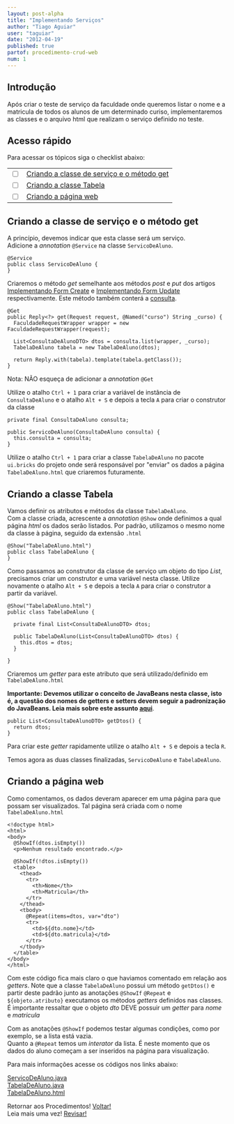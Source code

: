 ```yaml
---
layout: post-alpha
title: "Implementando Serviços"
author: "Tiago Aguiar"
user: "taguiar"
date: "2012-04-19"
published: true
partof: procedimento-crud-web
num: 1
---
```


## <a id="TOPO"> </a>Introdução
Após criar o teste de serviço da faculdade onde queremos listar o nome e a matricula de todos os 
alunos de um determinado curiso, implementaremos as classes e o arquivo html que realizam 
o serviço definido no teste.

## Acesso rápido
Para acessar os tópicos siga o checklist abaixo:
<table class="table table-bordered">
  <tr>
    <td class="tac col2em">
      <a id="topo_0_0"><input type="checkbox" /></a>
    </td>
    <td>
      <a href="#0_0">Criando a classe de serviço e o método get</a>
    </td>
  </tr>
  <tr>
    <td class="tac col2em">
      <a id="topo_0_1"><input type="checkbox" /></a>
    </td>
    <td>
	<a href="#0_1">Criando a classe Tabela</a>
    </td>
  </tr>
    <tr>
    <td class="tac col2em">
      <a id="topo_0_2"><input type="checkbox" /></a>
    </td>
    <td>
	<a href="#0_2">Criando a página web </a>
    </td>
  </tr>
</table>

## <a id="0_0"> </a>Criando a classe de serviço e o método get
A princípio, devemos indicar que esta classe será um serviço.<br>
Adicione a _annotation_ `@Service` na classe `ServicoDeAluno`.

	@Service
	public class ServicoDeAluno {
	}

Criaremos o método _get_ semelhante aos métodos _post_ e _put_ dos artigos [Implementando Form Create](http://dojo.objectos.com.br/procedimento/crud-forms/01-form-implementando-form.html)
e [Implementando Form Update](http://dojo.objectos.com.br/procedimento/crud-forms/03a-form-implementando-form-update.html) 
respectivamente. Este método também conterá a [consulta](http://dojo.objectos.com.br/procedimento/crud-entidade/02.1-implementando-consultas-consultas.html). 

    @Get
    public Reply<?> get(Request request, @Named("curso") String _curso) {
      FaculdadeRequestWrapper wrapper = new FaculdadeRequestWrapper(request);
  
      List<ConsultaDeAlunoDTO> dtos = consulta.list(wrapper, _curso);
      TabelaDeAluno tabela = new TabelaDeAluno(dtos);

      return Reply.with(tabela).template(tabela.getClass());
    }
    
Nota: NÃO esqueça de adicionar a _annotation_ `@Get`    

Utilize o atalho `Ctrl + 1` para criar a variável de instância de `ConsultaDeAluno` e o atalho
`Alt + S` e depois a tecla `A` para criar o construtor da classe

    private final ConsultaDeAluno consulta;

    public ServicoDeAluno(ConsultaDeAluno consulta) {
      this.consulta = consulta;
    }

Utilize o atalho `Ctrl + 1` para criar a classe `TabelaDeAluno` no pacote `ui.bricks` do projeto onde
será responsável por "enviar" os dados a página `TabelaDeAluno.html` que criaremos futuramente. 

## <a id="0_1"> </a>Criando a classe Tabela
Vamos definir os atributos e métodos da classe `TabelaDeAluno`.<br>
Com a classe criada, acrescente a _annotation_ `@Show` onde definimos a qual página _html_ os dados
serão listados. Por padrão, utilizamos o mesmo nome da classe à página, seguido da extensão `.html`

	@Show("TabelaDeAluno.html")
	public class TabelaDeAluno {
	}
	
Como passamos ao construtor da classe de serviço um objeto do tipo _List_, precisamos criar um construtor
e uma variável nesta classe. Utilize novamente o atalho `Alt + S` e depois a tecla `A` para criar o 
construtor a partir da variável.

	@Show("TabelaDeAluno.html")
	public class TabelaDeAluno {
	
	  private final List<ConsultaDeAlunoDTO> dtos;
	
	  public TabelaDeAluno(List<ConsultaDeAlunoDTO> dtos) {
	    this.dtos = dtos;
	  }
	
	}
	
Criaremos um _getter_ para este atributo que será utilizado/definido em `TabelaDeAluno.html`

__Importante: Devemos utilizar o conceito de JavaBeans nesta classe, isto é, a questão
dos nomes de getters e setters devem seguir a padronização do JavaBeans. Leia mais sobre este assunto
[aqui](http://en.wikipedia.org/wiki/JavaBeans)__.	

    public List<ConsultaDeAlunoDTO> getDtos() {
      return dtos;
    }
    
Para criar este _getter_ rapidamente utilize o atalho `Alt + S` e depois a tecla `R`.

Temos agora as duas classes finalizadas, `ServicoDeAluno` e `TabelaDeAluno`.

## <a id="0_2"> </a>Criando a página web
Como comentamos, os dados deveram aparecer em uma página para que possam ser visualizados. Tal página
será criada com o nome `TabelaDeAluno.html`

	<!doctype html>
	<html>
	<body>
	  @ShowIf(dtos.isEmpty())
	  <p>Nenhum resultado encontrado.</p>
	
	  @ShowIf(!dtos.isEmpty())
	  <table>
	    <thead>
	      <tr>
	        <th>Nome</th>
	        <th>Matricula</th>
	      </tr>
	    </thead>
	    <tbody>
	      @Repeat(items=dtos, var="dto")
	      <tr>
	        <td>${dto.nome}</td>
	        <td>${dto.matricula}</td>
	      </tr>
	    </tbody>
	  </table>
	</body>
	</html>
	
Com este código fica mais claro o que haviamos comentado em relação aos _getters_. Note que a classe
`TabelaDeAluno` possui um método `getDtos()` e partir deste padrão junto as anotações `@ShowIf` `@Repeat` 
e `${objeto.atributo}` executamos os métodos _getters_ definidos nas classes.<br>
É importante ressaltar que o objeto _dto_ DEVE possuir um _getter_ para _nome_ e _matricula_

Com as anotações `@ShowIf` podemos testar algumas condições, como por exemplo, se a lista está vazia.<br>
Quanto a `@Repeat` temos um _interator_ da lista. É neste momento que os dados do aluno começam a ser
inseridos na página para visualização.	

Para mais informações acesse os códigos nos links abaixo:

[ServicoDeAluno.java](https://github.com/objectos/objectos-dojo/tree/master/objectos-dojo-team/src/main/java/br/com/objectos/dojo/taguiar/ServicoDeAluno.java)<br>
[TabelaDeAluno.java](https://github.com/objectos/objectos-dojo/tree/master/objectos-dojo-team/src/main/java/br/com/objectos/dojo/taguiar/TabelaDeAluno.java)<br>
[TabelaDeAluno.html](https://github.com/objectos/objectos-dojo/tree/master/objectos-dojo-team/src/main/java/br/com/objectos/dojo/taguiar/TabelaDeAluno.html)<br>

Retornar aos Procedimentos! <a href="{{ site.baseurl }}/procedimento/" class="btn btn-success">Voltar!</a><br>
Leia mais uma vez! <a href="#TOPO" class="btn btn-warning">Revisar!</a>    	